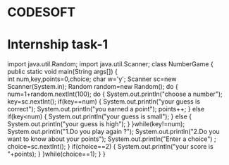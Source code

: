 # CODESOFT
# Internship task-1
import java.util.Random;
import java.util.Scanner;
class NumberGame
{
    public static void main(String args[])
    {  
        int num,key,points=0,choice;
        char w='y';
        Scanner sc=new Scanner(System.in);
        Random random=new Random();
        do
        {
            num=1+random.nextInt(100);
            do
            {
                System.out.println("choose a number");
                key=sc.nextInt();
                if(key==num)
                {
                    System.out.println("your guess is correct");
                    System.out.println("you earned a point");
                    points++;
                }
                else if(key<num)
                {
                    System.out.println("your guess is small");
                }
                else
                {
                    System.out.println("your guess is high");
                }
            }while(key!=num);
            System.out.println("1.Do you play again ?");
            System.out.println("2.Do you want to know about your points");
System.out.println("Enter a choice") ;      
            choice=sc.nextInt();
            }
            if(choice==2)
            {
                System.out.println("your score is "+points);
            }
        }while(choice==1);
    }
}
